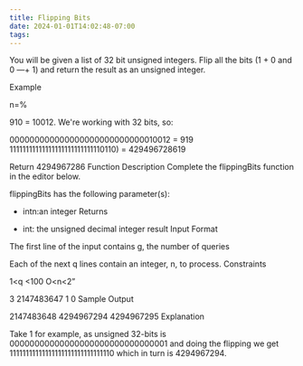 ```yaml
---
title: Flipping Bits
date: 2024-01-01T14:02:48-07:00
tags:
---
```

You will be given a list of 32 bit unsigned integers. Flip all the bits (1 + 0 and 0 —+ 1) and return the result as
an unsigned integer.

Example

n=%

910 = 10012. We're working with 32 bits, so:

000000000000000000000000000010012 = 919
11111111111111111111111111110110) = 429496728619

Return 4294967286
Function Description
Complete the flippingBits function in the editor below.

flippingBits has the following parameter(s):

* intn:an integer
Returns

* int: the unsigned decimal integer result
Input Format

The first line of the input contains g, the number of queries

Each of the next q lines contain an integer, n, to process.
Constraints

1<q <100
O<n<2”

3 
2147483647 
1 
0
Sample Output

2147483648 
4294967294 
4294967295
Explanation

Take 1 for example, as unsigned 32-bits is 00000000000000000000000000000001 and doing the flipping we get 11111111111111111111111111111110 which in turn is 4294967294.